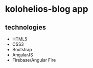 # kolohelios-blog app

## technologies
* HTML5
* CSS3
* Bootstrap
* AngularJS
* Firebase/Angular Fire
